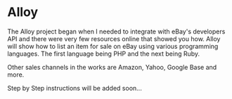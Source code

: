 # Alloy

The Alloy project began when I needed to integrate with eBay's developers API and there were very few resources online that showed you how. Alloy will show how to list an item for sale on eBay using various programming languages. The first language being PHP and the next being Ruby.

Other sales channels in the works are Amazon, Yahoo, Google Base and more.

Step by Step instructions will be added soon...
